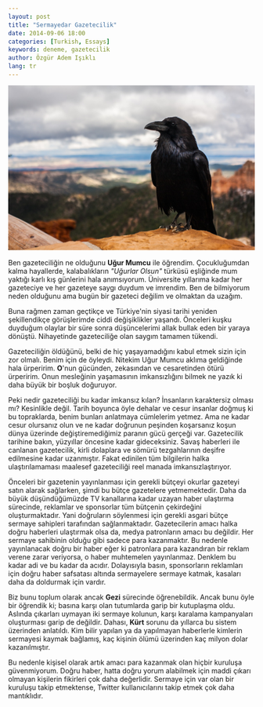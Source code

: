 ```yaml
---
layout: post
title: "Sermayedar Gazetecilik"
date: 2014-09-06 18:00
categories: [Turkish, Essays]
keywords: deneme, gazetecilik
author: Özgür Adem Işıklı
lang: tr
---
```


<a href="https://pixabay.com/en/crow-raven-bird-black-animal-828944/" target="_blank">
    <img src="/images/posts/10.jpg" />
</a>

Ben gazeteciliğin ne olduğunu <strong>Uğur Mumcu</strong> ile öğrendim. Çocukluğumdan kalma hayallerde, kalabalıkların <em>"Uğurlar Olsun"</em> türküsü eşliğinde mum yaktığı karlı kış günlerini hala anımsıyorum. Üniversite yıllarıma kadar her gazeteciye ve her gazeteye saygı duydum ve imrendim. Ben de bilmiyorum neden olduğunu ama bugün bir gazeteci değilim ve olmaktan da uzağım.

Buna rağmen zaman geçtikçe ve Türkiye'nin siyasi tarihi yeniden şekillendikçe görüşlerimde ciddi değişiklikler yaşandı. Önceleri kuşku duyduğum olaylar bir süre sonra düşüncelerimi allak bullak eden bir yaraya dönüştü. Nihayetinde gazeteciliğe olan saygım tamamen tükendi.

Gazeteciliğin öldüğünü, belki de hiç yaşayamadığını kabul etmek sizin için zor olmalı. Benim için de öyleydi. Nitekim Uğur Mumcu aklıma geldiğinde hala ürperirim. <strong>O</strong>'nun gücünden, zekasından ve cesaretinden ötürü ürperirim. Onun mesleğinin yaşamasının imkansızlığını bilmek ne yazık ki daha büyük bir boşluk doğuruyor.

Peki nedir gazeteciliği bu kadar imkansız kılan? İnsanların karaktersiz olması mı? Kesinlikle değil. Tarih boyunca öyle dehalar ve cesur insanlar doğmuş ki bu topraklarda, benim bunları anlatmaya cümlelerim yetmez. Ama ne kadar cesur olursanız olun ve ne kadar doğrunun peşinden koşarsanız koşun dünya üzerinde değiştiremediğimiz paranın gücü gerçeği var. Gazetecilik tarihine bakın, yüzyıllar öncesine kadar gideceksiniz. Savaş haberleri ile canlanan gazetecilik, kirli dolaplara ve sömürü tezgahlarının deşifre edilmesine kadar uzanmıştır. Fakat edinilen tüm bilgilerin halka ulaştırılamaması maalesef gazeteciliği reel manada imkansızlaştırıyor.

Önceleri bir gazetenin yayınlanması için gerekli bütçeyi okurlar gazeteyi satın alarak sağlarken, şimdi bu bütçe gazetelere yetmemektedir. Daha da büyük düşündüğümüzde TV kanallarına kadar uzayan haber ulaştırma sürecinde, reklamlar ve sponsorlar tüm bütçenin çekirdeğini oluşturmaktadır. Yani doğruların söylenmesi için gerekli asgari bütçe sermaye sahipleri tarafından sağlanmaktadır. Gazetecilerin amacı halka doğru haberleri ulaştırmak olsa da, medya patronların amacı bu değildir. Her sermaye sahibinin olduğu gibi sadece para kazanmaktır. Bu nedenle yayınlanacak doğru bir haber eğer ki patronlara para kazandıran bir reklam verene zarar veriyorsa, o haber muhtemelen yayınlanmaz. Denklem bu kadar adi ve bu kadar da acıdır. Dolayısıyla basın, sponsorların reklamları için doğru haber safsatası altında sermayelere sermaye katmak, kasaları daha da doldurmak için vardır.

Biz bunu toplum olarak ancak <strong>Gezi</strong> sürecinde öğrenebildik. Ancak bunu öyle bir öğrendik ki; basına karşı olan tutumlarda garip bir kutuplaşma oldu. Aslında çıkarları uymayan iki sermaye kolunun, karşı karalama kampanyaları oluşturması garip de değildir. Dahası, <strong>Kürt</strong> sorunu da yıllarca bu sistem üzerinden anlatıldı. Kim bilir yapılan ya da yapılmayan haberlerle kimlerin sermayesi kaymak bağlamış, kaç kişinin ölümü üzerinden kaç milyon dolar kazanılmıştır.

Bu nedenle kişisel olarak artık amacı para kazanmak olan hiçbir kuruluşa güvenmiyorum. Doğru haber, hatta doğru yorum alabilmek için maddi çıkarı olmayan kişilerin fikirleri çok daha değerlidir. Sermaye için var olan bir kuruluşu takip etmektense, Twitter kullanıcılarını takip etmek çok daha mantıklıdır.
